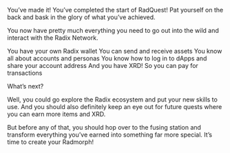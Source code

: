 You’ve made it! You’ve completed the start of RadQuest! Pat yourself on the back and bask in the glory of what you’ve achieved.

You now have pretty much everything you need to go out into the wild and interact with the Radix Network.

You have your own Radix wallet
You can send and receive assets
You know all about accounts and personas
You know how to log in to dApps and share your account address
And you have XRD! So you can pay for transactions

What’s next?

Well, you could go explore the Radix ecosystem and put your new skills to use. And you should also definitely keep an eye out for future quests where you can earn more items and XRD.

But before any of that, you should hop over to the fusing station and transform everything you’ve earned into something far more special. It’s time to create your Radmorph!
